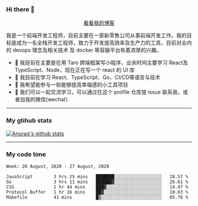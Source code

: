 ### Hi there 👋

<p align="center">
  <a href="https://real-jacket.github.io/">看看我的博客</a>
</p>

我是一个前端开发工程师，目前主要在一家新零售公司从事前端开发工作。我的目标是成为一名全栈开发工程师，致力于开发提高效率及生产力的工具，目前对业内的 devops 理念及相关技术 及 docker 等容器平台有着浓厚的兴趣。

- 🔭 我目前在主要是在用 Taro 跨端框架写小程序，业余时间主要学习 React及 TypeScript、Node，现在正在写一个 react 的 UI 库 
- 🌱 我目前在学习 React、TypeScript、Go、CI/CD等语言与技术
- 👯 我希望能参与一些能够提高幸福感的小工具项目
- 💬 我们可以一起交流学习，可以通过在这个 profile 仓库提 issue 联系我，或者加我的微信(wechat）

***

### My gtihub stats

[![Anurag's github stats](https://github-readme-stats.vercel.app/api?username=real-jacket)](https://github.com/anuraghazra/github-readme-stats)

***

### My code time

<!--START_SECTION:waka-->
```text
Week: 20 August, 2020 - 27 August, 2020

JavaScript        3 hrs 25 mins   ███████░░░░░░░░░░░░░░░░░░   28.57 % 
Go                3 hrs 11 mins   ██████▓░░░░░░░░░░░░░░░░░░   26.61 % 
CSS               1 hr 44 mins    ███▓░░░░░░░░░░░░░░░░░░░░░   14.47 % 
Protocol Buffer   1 hr 16 mins    ██▓░░░░░░░░░░░░░░░░░░░░░░   10.63 % 
Makefile          41 mins         █▒░░░░░░░░░░░░░░░░░░░░░░░   05.76 % 
```
<!--END_SECTION:waka-->
